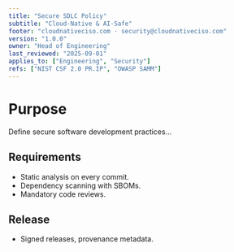 ```yaml
---
title: "Secure SDLC Policy"
subtitle: "Cloud-Native & AI-Safe"
footer: "cloudnativeciso.com · security@cloudnativeciso.com"
version: "1.0.0"
owner: "Head of Engineering"
last_reviewed: "2025-09-01"
applies_to: ["Engineering", "Security"]
refs: ["NIST CSF 2.0 PR.IP", "OWASP SAMM"]
---
```


# Purpose
Define secure software development practices…

## Requirements
- Static analysis on every commit.
- Dependency scanning with SBOMs.
- Mandatory code reviews.

## Release
- Signed releases, provenance metadata.

